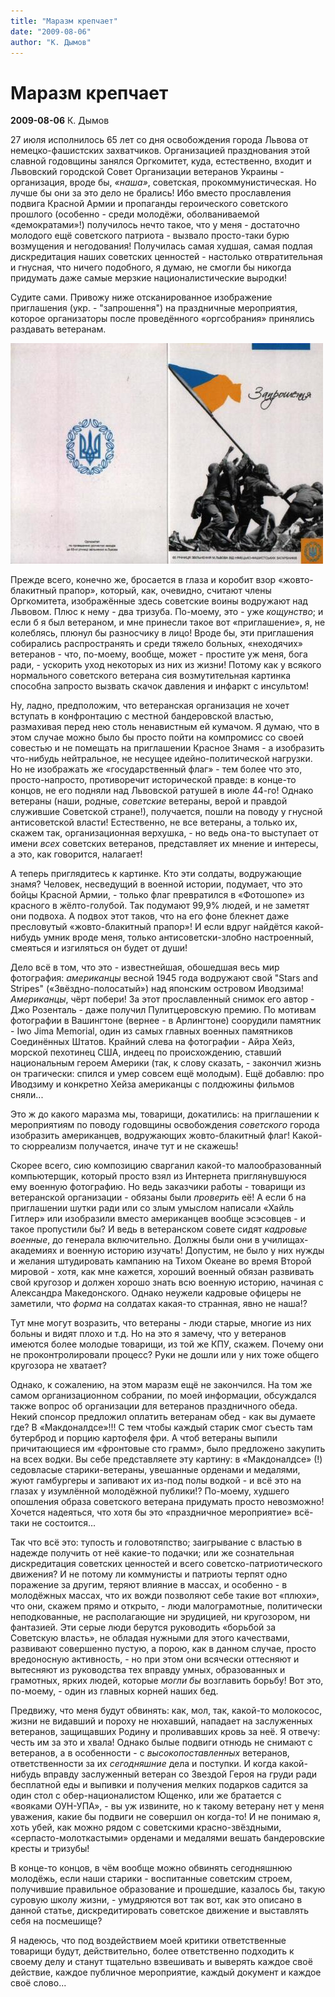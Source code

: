 ```yaml
---
title: "Маразм крепчает"
date: "2009-08-06"
author: "К. Дымов"
---
```


# Маразм крепчает

**2009-08-06** К. Дымов

27 июля исполнилось 65 лет со дня освобождения города Львова от немецко-фашистских захватчиков. Организацией празднования этой славной годовщины занялся Оргкомитет, куда, естественно, входит и Львовский городской Совет Организации ветеранов Украины - организация, вроде бы, *«наша»*, советская, прокоммунистическая. Но лучше бы они за это дело не брались! Ибо вместо прославления подвига Красной Армии и пропаганды героического советского прошлого (особенно - среди молодёжи, оболваниваемой «демократами»!) получилось нечто такое, что у меня - достаточно молодого ещё советского патриота - вызвало просто-таки бурю возмущения и негодования! Получилась самая худшая, самая подлая дискредитация наших советских ценностей - настолько отвратительная и гнусная, что ничего подобного, я думаю, не смогли бы никогда придумать даже самые мерзкие националистические выродки!

Судите сами. Привожу ниже отсканированное изображение приглашения (укр. - "запрошення") на праздничные мероприятия, которое организаторы после проведённого «оргсобрания» принялись раздавать ветеранам.

![Image](images/st090724.jpg)

Прежде всего, конечно же, бросается в глаза и коробит взор «жовто-блакитный прапор», который, как, очевидно, считают члены Оргкомитета, изображённые здесь советские воины водружают над Львовом. Плюс к нему - два тризуба. По-моему, это - уже *кощунство*; и если б я был ветераном, и мне принесли такое вот «приглашение», я, не колеблясь, плюнул бы разносчику в лицо! Вроде бы, эти приглашения собирались распространять и среди тяжело больных, «неходячих» ветеранов - что, по-моему, вообще, может - простите уж меня, бога ради, - ускорить уход некоторых из них из жизни! Потому как у всякого нормального советского ветерана сия возмутительная картинка способна запросто вызвать скачок давления и инфаркт с инсультом!

Ну, ладно, предположим, что ветеранская организация не хочет вступать в конфронтацию с местной бандеровской властью, размахивая перед нею столь ненавистным ей кумачом. Я думаю, что в этом случае можно было бы просто пойти на компромисс со своей совестью и не помещать на приглашении Красное Знамя - а изобразить что-нибудь нейтральное, не несущее идейно-политической нагрузки. Но не изображать же «государственный флаг» - тем более что это, просто-напросто, противоречит исторической правде: в конце-то концов, не его подняли над Львовской ратушей в июле 44-го! Однако ветераны (наши, родные, *советские* ветераны, верой и правдой служившие Советской стране!), получается, пошли на поводу у гнусной антисоветской власти! Естественно, не все ветераны, а только их, скажем так, организационная верхушка, - но ведь она-то выступает от имени *всех* советских ветеранов, представляет их мнение и интересы, а это, как говорится, налагает!

А теперь приглядитесь к картинке. Кто эти солдаты, водружающие знамя? Человек, несведущий в военной истории, подумает, что это бойцы Красной Армии, - только флаг превратился в «Фотошопе» из красного в жёлто-голубой. Так подумают 99,9% людей, и не заметят они подвоха. А подвох этот таков, что на его фоне блекнет даже пресловутый «жовто-блакитный прапор»! И если вдруг найдётся какой-нибудь умник вроде меня, только антисоветски-злобно настроенный, смеяться и изгиляться он будет от души!

Дело всё в том, что это - известнейшая, обошедшая весь мир фотография: *американцы* весной 1945 года водружают свой "Stars and Stripes" («Звёздно-полосатый») над японским островом Иводзима! *Американцы*, чёрт побери! За этот прославленный снимок его автор - Джо Розенталь - даже получил Пулитцеровскую премию. По мотивам фотографии в Вашингтоне (вернее - в Арлингтоне) соорудили памятник - Iwo Jima Memorial, один из самых главных военных памятников Соединённых Штатов. Крайний слева на фотографии - Айра Хейз, морской пехотинец США, индеец по происхождению, ставший национальным героем Америки (так, к слову сказать, - закончил жизнь он трагически: спился и умер совсем ещё молодым). Ещё добавлю: про Иводзиму и конкретно Хейза американцы с полдюжины фильмов сняли...

Это ж до какого маразма мы, товарищи, докатились: на приглашении к мероприятиям по поводу годовщины освобождения *советского* города изобразить американцев, водружающих жовто-блакитный флаг! Какой-то сюрреализм получается, иначе тут и не скажешь!

Скорее всего, сию композицию сварганил какой-то малообразованный компьютерщик, который просто взял из Интернета приглянувшуюся ему военную фотографию. Но ведь заказчики работы - товарищи из ветеранской организации - обязаны были *проверить* её! А если б на приглашении шутки ради или со злым умыслом написали «Хайль Гитлер» или изобразили вместо американцев вообще эсэсовцев - и такое пропустили бы? И ведь в ветеранском совете сидят *кадровые военные*, до генерала включительно. Должны были они в училищах-академиях и военную историю изучать! Допустим, не было у них нужды и желания штудировать кампанию на Тихом Океане во время Второй мировой - хотя, как мне кажется, хороший военный обязан развивать свой кругозор и должен хорошо знать всю военную историю, начиная с Александра Македонского. Однако неужели кадровые офицеры не заметили, что *форма* на солдатах какая-то странная, явно не наша!?

Тут мне могут возразить, что ветераны - люди старые, многие из них больны и видят плохо и т.д. Но на это я замечу, что у ветеранов имеются более молодые товарищи, из той же КПУ, скажем. Почему они не проконтролировали процесс? Руки не дошли или у них тоже общего кругозора не хватает?

Однако, к сожалению, на этом маразм ещё не закончился. На том же самом организационном собрании, по моей информации, обсуждался также вопрос об организации для ветеранов праздничного обеда. Некий спонсор предложил оплатить ветеранам обед - как вы думаете где? В «Макдоналдсе»!!! С тем чтобы каждый старик смог съесть там бутерброд и порцию картофеля фри. А чтоб ветераны выпили причитающиеся им «фронтовые сто грамм», было предложено закупить на всех водки. Вы себе представляете эту картину: в «Макдоналдсе» (!) седовласые старики-ветераны, увешанные орденами и медалями, жуют гамбургеры и запивают их из-под полы водкой - и всё это на глазах у изумлённой молодёжной публики!? По-моему, худшего опошления образа советского ветерана придумать просто невозможно! Хочется надеяться, что хотя бы это «праздничное мероприятие» всё-таки не состоится...

Так что всё это: тупость и головотяпство; заигрывание с властью в надежде получить от неё какие-то подачки; или же сознательная дискредитация советских ценностей и всего советско-патриотического движения? И не потому ли коммунисты и патриоты терпят одно поражение за другим, теряют влияние в массах, и особенно - в молодёжных массах, что их вожди позволяют себе такие вот «плюхи», что они, скажем прямо и открыто, - люди малограмотные, политически неподкованные, не располагающие ни эрудицией, ни кругозором, ни фантазией. Эти серые люди берутся руководить «борьбой за Советскую власть», не обладая нужными для этого качествами, развивают совершенно пустую, а порою, как в данном случае, просто вредоносную активность, - но при этом они всячески оттесняют и вытесняют из руководства тех вправду умных, образованных и грамотных, ярких людей, которые *могли бы* возглавить борьбу! Вот это, по-моему, - один из главных корней наших бед.

Предвижу, что меня будут обвинять: как, мол, так, какой-то молокосос, жизни не видавший и пороху не нюхавший, нападает на заслуженных ветеранов, защищавших Родину и проливавших кровь за неё. Я отвечу: честь им за это и хвала! Однако былые подвиги отнюдь не снимают с ветеранов, а в особенности - с *высокопоставленных* ветеранов, ответственности за их *сегодняшние* дела и поступки. И когда какой-нибудь вправду заслуженный ветеран со Звездой Героя на груди ради бесплатной еды и выпивки и получения мелких подарков садится за один стол с обер-националистом Ющенко, или же братается с «вояками ОУН-УПА», - вы уж извините, но к такому ветерану нет у меня уважения, какие бы подвиги не совершил он когда-то! И не понимаю я, хоть убей, как можно рядом с советскими красно-звёздными, «серпасто-молоткастыми» орденами и медалями вешать бандеровские кресты и тризубы!

В конце-то концов, в чём вообще можно обвинять сегодняшнюю молодёжь, если наши старики - воспитанные советским строем, получившие правильное образование и прошедшие, казалось бы, такую суровую школу жизни, - умудряются вот так вот, как это описано в данной статье, дискредитировать советское движение и выставлять себя на посмешище?

Я надеюсь, что под воздействием моей критики ответственные товарищи будут, действительно, более ответственно подходить к своему делу и станут тщательно взвешивать и выверять каждое своё действие, каждое публичное мероприятие, каждый документ и каждое своё слово...